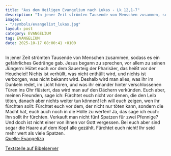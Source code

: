 ```yaml
---
title: "Aus dem Heiligen Evangelium nach Lukas - Lk 12,1-7"
description: "In jener Zeit strömten Tausende von Menschen zusammen, sodass es ein gefährliches Gedränge gab. Jesus begann zu sprechen, vor allem zu seinen Jüngern: Hütet euch vor dem Sauerteig der Pharisäer, das heißt vor der Heuchelei! Nichts ist verhüllt, was nicht enthüllt wird, und nichts...."
images:
- "/symbols/evangelist_lukas.jpg"
layout: post
category: EVANGELIUM
tag: EVANGELIUM
date: 2025-10-17 08:00:41 +0100
---
```

In jener Zeit strömten Tausende von Menschen zusammen, sodass es ein gefährliches Gedränge gab. Jesus begann zu sprechen, vor allem zu seinen Jüngern: Hütet euch vor dem Sauerteig der Pharisäer, das heißt vor der Heuchelei!
Nichts ist verhüllt, was nicht enthüllt wird, und nichts ist verborgen, was nicht bekannt wird.<!--more-->
Deshalb wird man alles, was ihr im Dunkeln redet, im Licht hören, und was ihr einander hinter verschlossenen Türen ins Ohr flüstert, das wird man auf den Dächern verkünden.
Euch aber, meinen Freunden, sage ich: Fürchtet euch nicht vor denen, die den Leib töten, danach aber nichts weiter tun können!
Ich will euch zeigen, wen ihr fürchten sollt: Fürchtet euch vor dem, der nicht nur töten kann, sondern die Macht hat, euch auch noch in die Hölle zu werfen! Ja, das sage ich euch: Ihn sollt ihr fürchten.
Verkauft man nicht fünf Spatzen für zwei Pfennige? Und doch ist nicht einer von ihnen vor Gott vergessen.
Bei euch aber sind sogar die Haare auf dem Kopf alle gezählt. Fürchtet euch nicht! Ihr seid mehr wert als viele Spatzen.<br>
[Quelle: Evangelizo](https://evangeliumtagfuertag.org/DE/gospel)

[Textstelle auf Bibelserver](https://www.bibleserver.com/EU/Lukas12,1-7)
